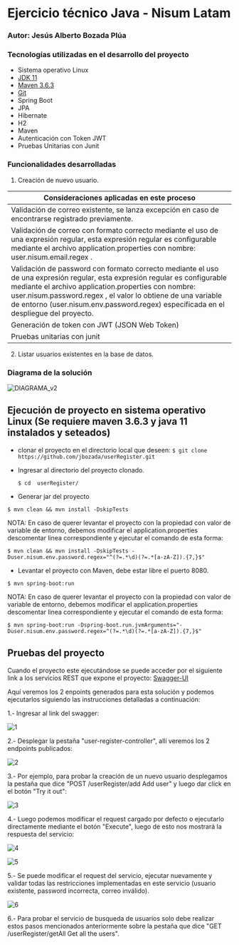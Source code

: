 # Ejercicio técnico Java - Nisum Latam
### Autor: Jesús Alberto Bozada Plúa

### Tecnologías utilizadas en el desarrollo del proyecto

- Sistema operativo Linux
- [JDK 11](https://www.oracle.com/java/technologies/javase/jdk11-archive-downloads.html)
- [Maven 3.6.3](https://maven.apache.org/docs/3.6.3/release-notes.html)
- [Git](https://git-scm.com/downloads)
- Spring Boot
- JPA
- Hibernate
- H2
- Maven
- Autenticación con Token JWT
- Pruebas Unitarias con Junit

### Funcionalidades desarrolladas

1. Creación de nuevo usuario.

| Consideraciones aplicadas en este proceso |
|--- |
| Validación de correo existente, se lanza excepción en caso de encontrarse registrado previamente.|
| Validación de correo con formato correcto mediante el uso de una expresión regular, esta expresión regular es configurable mediante el archivo application.properties con nombre: user.nisum.email.regex . |
| Validación de password con formato correcto mediante el uso de una expresión regular, esta expresión regular es configurable mediante el archivo application.properties con nombre: user.nisum.password.regex , el valor lo obtiene de una variable de entorno (user.nisum.env.password.regex) especificada en el despliegue del proyecto. |
| Generación de token con JWT (JSON Web Token) |
| Pruebas unitarias con junit |

2. Listar usuarios existentes en la base de datos.


### Diagrama de la solución

![DIAGRAMA_v2](https://github.com/jbozada/userRegister/assets/12485654/d2f468a4-73fc-476d-8183-e9f3fe28b57e)


## Ejecución de proyecto en sistema operativo Linux (Se requiere maven 3.6.3 y java 11 instalados y seteados)

- clonar el proyecto en el directorio local que deseen: ```$ git clone https://github.com/jbozada/userRegister.git ```

- Ingresar al directorio del proyecto clonado.

  ```$ cd  userRegister/ ```

- Generar jar del proyecto

```
$ mvn clean && mvn install -DskipTests
```

NOTA: En caso de querer levantar el proyecto con la propiedad con valor de variable de entorno, debemos modificar el application.properties descomentar linea correspondiente y ejecutar el comando de esta forma:

```
$ mvn clean && mvn install -DskipTests -Duser.nisum.env.password.regex="^(?=.*\d)(?=.*[a-zA-Z]).{7,}$"
```

- Levantar el proyecto con Maven, debe estar libre el puerto 8080.

```
$ mvn spring-boot:run
```

NOTA: En caso de querer levantar el proyecto con la propiedad con valor de variable de entorno, debemos modificar el application.properties descomentar linea correspondiente y ejecutar el comando de esta forma:

```
$ mvn spring-boot:run -Dspring-boot.run.jvmArguments="-Duser.nisum.env.password.regex=^(?=.*\d)(?=.*[a-zA-Z]).{7,}$"
```

## Pruebas del proyecto

Cuando el proyecto este ejecutándose se puede acceder por el siguiente link a los servicios REST que expone el proyecto:
[Swagger-UI](http://localhost:8080/swagger-ui/index.html)

Aquí veremos los 2 enpoints generados para esta solución y podemos ejecutarlos siguiendo las  instrucciones detalladas a continuación:

1.- Ingresar al link del swagger:

![1](https://github.com/jbozada/userRegister/assets/12485654/80dd67c9-0d2e-4ab1-829b-b25443727ea1)

2.- Desplegar la pestaña "user-register-controller", allí veremos los 2 endpoints publicados:

![2](https://github.com/jbozada/userRegister/assets/12485654/8da912e8-7e91-40df-82f4-079c24274571)

3.- Por ejemplo, para probar la creación de un nuevo usuario desplegamos la pestaña que dice "POST /userRegister/add Add user" y luego dar click en el botón "Try it out":

![3](https://github.com/jbozada/userRegister/assets/12485654/89b67d41-54dd-4e68-965d-f429b97d8234)

4.- Luego podemos modificar el request cargado por defecto o ejecutarlo directamente mediante el botón "Execute", luego de esto nos mostrará la respuesta del servicio:

![4](https://github.com/jbozada/userRegister/assets/12485654/c9f76754-ed97-4fda-be18-80b3b27b3cef)

![5](https://github.com/jbozada/userRegister/assets/12485654/25612749-06e4-4c24-a407-b1b3f3cfa593)

5.- Se puede modificar el request del servicio, ejecutar nuevamente y validar todas las restricciones implementadas en este servicio (usuario existente, password incorrecta, correo inválido).

![6](https://github.com/jbozada/userRegister/assets/12485654/29ee6582-16a4-433e-80af-fb16eddd5efb)

6.- Para probar el servicio de busqueda de usuarios solo debe realizar estos pasos mencionados anteriormente sobre la pestaña que dice "GET /userRegister/getAll Get all the users".
